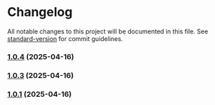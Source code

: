 # Changelog

All notable changes to this project will be documented in this file. See [standard-version](https://github.com/conventional-changelog/standard-version) for commit guidelines.

### [1.0.4](https://github.com/hasandi22/NutriMind-Project---ITBIN-2211-0105/compare/v1.0.3...v1.0.4) (2025-04-16)

### [1.0.3](https://github.com/hasandi22/NutriMind-Project---ITBIN-2211-0105/compare/v1.0.1...v1.0.3) (2025-04-16)

### [1.0.1](https://github.com/hasandi22/NutriMind-Project---ITBIN-2211-0105/compare/v1.0.2...v1.0.1) (2025-04-16)
